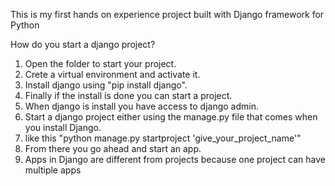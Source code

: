This is my first hands on experience project built with Django framework for Python


How do you start a django project?
1. Open the folder to start your project.
2. Crete a virtual environment and activate it.
3. Install django using "pip install django".
4. Finally if the install is done you can start a project.
5. When django is install you have access to django admin.
6. Start a django project either using the manage.py file that comes when you install Django.
7. like this "python manage.py startproject 'give_your_project_name'"
8. From there you go ahead and start an app.
9. Apps in Django are different from projects because one project can have multiple apps

